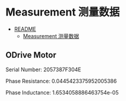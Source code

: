 # Measurement 测量数据

- [README](../README.md)
    - [Measurement 测量数据](./104_measurement.md)

## ODrive Motor

Serial Number: 2057387F304E

Phase Resistance: 0.0445423375952005386

Phase Inductance: 1.6534058886463754e-05
